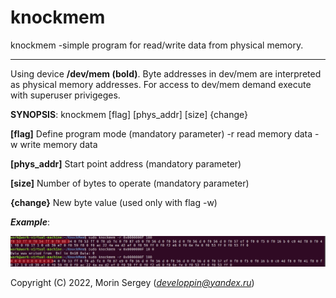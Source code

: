 knockmem
===========
knockmem -simple program for read/write data from physical memory. 
____
Using device **/dev/mem  (bold)**. Byte addresses in dev/mem are interpreted as physical memory addresses. For access to dev/mem demand execute with superuser privigeges. 


**SYNOPSIS**: knockmem [flag] [phys_addr] [size] {change}

**[flag]**     Define program mode   (mandatory parameter) 
		      -r      read memory data
		      -w      write memory data


**[phys_addr]** Start point address   (mandatory parameter)


**[size]**      Number of bytes to operate   (mandatory parameter)


**{change}**    New byte value   (used only with flag -w)


___Example___: 

![Image alt](https://raw.githubusercontent.com/developpin/knockmem/master/Image.png)


Copyright (C) 2022, Morin Sergey (*developpin@yandex.ru*)
